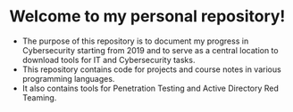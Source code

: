 # Welcome to my personal repository!

* The purpose of this repository is to document my progress in Cybersecurity starting from 2019 and to serve as a central location to download tools for IT and Cybersecurity tasks.
* This repository contains code for projects and course notes in various programming languages.
* It also contains tools for Penetration Testing and Active Directory Red Teaming.

